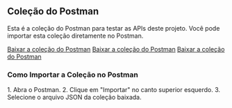 ## Coleção do Postman

Esta é a coleção do Postman para testar as APIs deste projeto. Você pode importar esta coleção diretamente no Postman.

[Baixar a coleção do Postman](postman/Category.postman_collection.json)
[Baixar a coleção do Postman](postman/Products.postman_collection.json)
[Baixar a coleção do Postman](postman/Suplier.postman_collection.json)

### Como Importar a Coleção no Postman

1.⁠ ⁠Abra o Postman.
2.⁠ ⁠Clique em "Importar" no canto superior esquerdo.
3.⁠ ⁠Selecione o arquivo JSON da coleção baixada.
